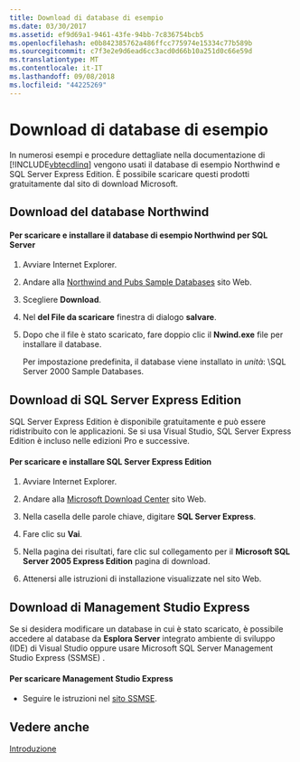 ```yaml
---
title: Download di database di esempio
ms.date: 03/30/2017
ms.assetid: ef9d69a1-9461-43fe-94bb-7c836754bcb5
ms.openlocfilehash: e0b842385762a486ffcc775974e15334c77b589b
ms.sourcegitcommit: c7f3e2e9d6ead6cc3acd0d66b10a251d0c66e59d
ms.translationtype: MT
ms.contentlocale: it-IT
ms.lasthandoff: 09/08/2018
ms.locfileid: "44225269"
---
```

# <a name="downloading-sample-databases"></a>Download di database di esempio
In numerosi esempi e procedure dettagliate nella documentazione di [!INCLUDE[vbtecdlinq](../../../../../../includes/vbtecdlinq-md.md)] vengono usati il database di esempio Northwind e SQL Server Express Edition. È possibile scaricare questi prodotti gratuitamente dal sito di download Microsoft.  
  
## <a name="downloading-the-northwind-database"></a>Download del database Northwind  
  
#### <a name="to-download-and-install-the-northwind-sample-database-for-sql-server"></a>Per scaricare e installare il database di esempio Northwind per SQL Server  
  
1.  Avviare Internet Explorer.  
  
2.  Andare alla [Northwind and Pubs Sample Databases](https://go.microsoft.com/fwlink?linkid=64296) sito Web.  
  
3.  Scegliere **Download**.  
  
4.  Nel **del File da scaricare** finestra di dialogo **salvare**.  
  
5.  Dopo che il file è stato scaricato, fare doppio clic il **Nwind.exe** file per installare il database.  
  
     Per impostazione predefinita, il database viene installato in *unità*: \SQL Server 2000 Sample Databases.  
  
## <a name="downloading-sql-server-express-edition"></a>Download di SQL Server Express Edition  
 SQL Server Express Edition è disponibile gratuitamente e può essere ridistribuito con le applicazioni. Se si usa Visual Studio, SQL Server Express Edition è incluso nelle edizioni Pro e successive.  
  
#### <a name="to-download-and-install-sql-server-express-edition"></a>Per scaricare e installare SQL Server Express Edition  
  
1.  Avviare Internet Explorer.  
  
2.  Andare alla [Microsoft Download Center](https://go.microsoft.com/fwlink?linkid=74602) sito Web.  
  
3.  Nella casella delle parole chiave, digitare **SQL Server Express**.  
  
4.  Fare clic su **Vai**.  
  
5.  Nella pagina dei risultati, fare clic sul collegamento per il **Microsoft SQL Server 2005 Express Edition** pagina di download.  
  
6.  Attenersi alle istruzioni di installazione visualizzate nel sito Web.  
  
## <a name="downloading-management-studio-express"></a>Download di Management Studio Express  
 Se si desidera modificare un database in cui è stato scaricato, è possibile accedere al database da **Esplora Server** integrato ambiente di sviluppo (IDE) di Visual Studio oppure usare Microsoft SQL Server Management Studio Express (SSMSE) .  
  
#### <a name="to-download-management-studio-express"></a>Per scaricare Management Studio Express  
  
-   Seguire le istruzioni nel [sito SSMSE](https://go.microsoft.com/fwlink/?LinkId=95933).  
  
## <a name="see-also"></a>Vedere anche  
 [Introduzione](../../../../../../docs/framework/data/adonet/sql/linq/getting-started.md)
